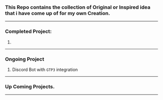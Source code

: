 ### This Repo contains the collection of Original or Inspired idea that i have come up of for my own Creation.

-----

### Completed Project:

1.


----

### Ongoing Project

1. Discord Bot with ```GTP3``` integration

----

### Up Coming Projects.

----